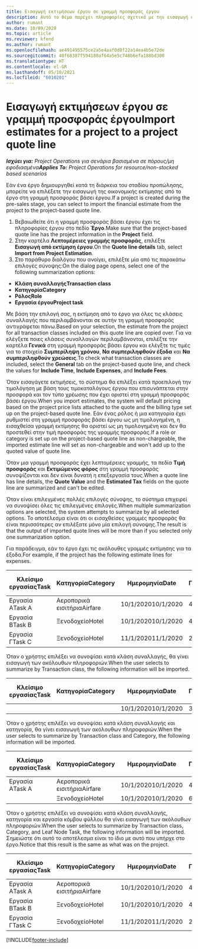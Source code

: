 ```yaml
---
title: Εισαγωγή εκτιμήσεων έργου σε γραμμή προσφοράς έργου
description: Αυτό το θέμα παρέχει πληροφορίες σχετικά με την εισαγωγή εκτιμήσεων από ένα έργο σε μια γραμμή προσφοράς έργου.
author: rumant
ms.date: 10/09/2020
ms.topic: article
ms.reviewer: kfend
ms.author: rumant
ms.openlocfilehash: ae491495575ce2a5e4aaf0d8f22a14ea4b5e72de
ms.sourcegitcommit: 40f68387f594180af64a5e5c748b6efa188bd300
ms.translationtype: HT
ms.contentlocale: el-GR
ms.lasthandoff: 05/10/2021
ms.locfileid: "6010201"
---
```

# <a name="import-estimates-for-a-project-to-a-project-quote-line"></a><span data-ttu-id="f14a0-103">Εισαγωγή εκτιμήσεων έργου σε γραμμή προσφοράς έργου</span><span class="sxs-lookup"><span data-stu-id="f14a0-103">Import estimates for a project to a project quote line</span></span>

<span data-ttu-id="f14a0-104">_**Ισχύει για:** Project Operations για σενάρια βασισμένα σε πόρους/μη εφοδιασμένα_</span><span class="sxs-lookup"><span data-stu-id="f14a0-104">_**Applies To:** Project Operations for resource/non-stocked based scenarios_</span></span>


<span data-ttu-id="f14a0-105">Εάν ένα έργο δημιουργηθεί κατά τη διάρκεια του σταδίου προπώλησης, μπορείτε να επιλέξετε την εισαγωγή της οικονομικής εκτίμησης από το έργο στη γραμμή προσφοράς βάσει έργου.</span><span class="sxs-lookup"><span data-stu-id="f14a0-105">If a project is created during the pre-sales stage, you can select to import the financial estimate from the project to the project-based quote line.</span></span>

1. <span data-ttu-id="f14a0-106">Βεβαιωθείτε ότι η γραμμή προσφοράς βάσει έργου έχει τις πληροφορίες έργου στο πεδίο **Έργο**.</span><span class="sxs-lookup"><span data-stu-id="f14a0-106">Make sure that the project-based quote line has the project information in the **Project** field.</span></span>
2. <span data-ttu-id="f14a0-107">Στην καρτέλα **Λεπτομέρειες γραμμής προσφοράς**, επιλέξτε **Εισαγωγή από εκτίμηση έργου**.</span><span class="sxs-lookup"><span data-stu-id="f14a0-107">On the **Quote line details** tab, select **Import from Project Estimation**.</span></span>
3. <span data-ttu-id="f14a0-108">Στο παράθυρο διαλόγου που ανοίγει, επιλέξτε μία από τις παρακάτω επιλογές σύνοψης:</span><span class="sxs-lookup"><span data-stu-id="f14a0-108">On the dialog page opens, select one of the following summarization options:</span></span>

  - <span data-ttu-id="f14a0-109">**Κλάση συναλλαγής**</span><span class="sxs-lookup"><span data-stu-id="f14a0-109">**Transaction class**</span></span>
  - <span data-ttu-id="f14a0-110">**Κατηγορία**</span><span class="sxs-lookup"><span data-stu-id="f14a0-110">**Category**</span></span>
  - <span data-ttu-id="f14a0-111">**Ρόλος**</span><span class="sxs-lookup"><span data-stu-id="f14a0-111">**Role**</span></span> 
  - <span data-ttu-id="f14a0-112">**Εργασία έργου**</span><span class="sxs-lookup"><span data-stu-id="f14a0-112">**Project task**</span></span>

<span data-ttu-id="f14a0-113">Με βάση την επιλογή σας, η εκτίμηση από το έργο για όλες τις κλάσεις συναλλαγής που περιλαμβάνονται σε αυτήν τη γραμμή προσφοράς αντιγράφεται πάνω.</span><span class="sxs-lookup"><span data-stu-id="f14a0-113">Based on your selection, the estimate from the project for all transaction classes included on this quote line are copied over.</span></span> <span data-ttu-id="f14a0-114">Για να ελέγξετε ποιες κλάσεις συναλλαγών περιλαμβάνονται, επιλέξτε την καρτέλα **Γενικά** στη γραμμή προσφοράς βάσει έργου και ελέγξτε τις τιμές για το στοιχείο **Συμπερίληψη χρόνου**, **Να συμπεριληφθούν έξοδα** και **Να συμπεριληφθούν χρεώσεις**.</span><span class="sxs-lookup"><span data-stu-id="f14a0-114">To check what transaction classes are included, select the **General** tab on the project-based quote line, and check the values for **Include Time**, **Include Expenses**, and **Include Fees**.</span></span>

<span data-ttu-id="f14a0-115">Όταν εισαγάγετε εκτιμήσεις, το σύστημα θα επιλέξει κατά προεπιλογή την τιμολόγηση με βάση τους τιμοκαταλόγους έργου που επισυνάπτεται στην προσφορά και τον τύπο χρέωσης που έχει οριστεί στη γραμμή προσφοράς βάσει έργου.</span><span class="sxs-lookup"><span data-stu-id="f14a0-115">When you import estimates, the system will default pricing based on the project price lists attached to the quote and the billing type set up on the project-based quote line.</span></span> <span data-ttu-id="f14a0-116">Εάν ένας ρόλος ή μια κατηγορία έχει ρυθμιστεί στη γραμμή προσφοράς βάσει έργου ως μη τιμολογημένη, η εισαχθείσα γραμμή εκτίμησης θα οριστεί ως μη τιμολογημένη και δεν θα προστεθεί στην τιμή προσφοράς της γραμμής προσφοράς.</span><span class="sxs-lookup"><span data-stu-id="f14a0-116">If a role or category is set up on the project-based quote line as non-chargeable, the imported estimate line will set as non-chargeable and won't add up to the quoted value of quote line.</span></span>

<span data-ttu-id="f14a0-117">Όταν μια γραμμή προσφοράς έχει λεπτομέρειες γραμμής, τα πεδία **Τιμή προσφοράς** και **Εκτιμώμενος φόρος** στη γραμμή προσφοράς συνοψίζονται και δεν είναι δυνατή η επεξεργασία τους.</span><span class="sxs-lookup"><span data-stu-id="f14a0-117">When a quote line has line details, the **Quote Value** and the **Estimated Tax** fields on the quote line are summarized and can't be edited.</span></span>

<span data-ttu-id="f14a0-118">Όταν είναι επιλεγμένες πολλές επιλογές σύνοψης, το σύστημα επιχειρεί να συνοψίσει όλες τις επιλεγμένες επιλογές.</span><span class="sxs-lookup"><span data-stu-id="f14a0-118">When multiple summarization options are selected, the system attempts to summarize by all selected options.</span></span> <span data-ttu-id="f14a0-119">Το αποτέλεσμα είναι ότι οι εισαχθείσες γραμμές προσφοράς θα είναι περισσότερες αν επιλέξατε μόνο μία επιλογή σύνοψης.</span><span class="sxs-lookup"><span data-stu-id="f14a0-119">The result is that the output of imported quote lines will be more than if you selected only one summarization option.</span></span>

<span data-ttu-id="f14a0-120">Για παράδειγμα, εάν το έργο έχει τις ακόλουθες γραμμές εκτίμησης για τα έξοδα.</span><span class="sxs-lookup"><span data-stu-id="f14a0-120">For example, if the project has the following estimate lines for expenses.</span></span>

| <span data-ttu-id="f14a0-121">Κλείσιμο εργασίας</span><span class="sxs-lookup"><span data-stu-id="f14a0-121">Task</span></span> | <span data-ttu-id="f14a0-122">Κατηγορία</span><span class="sxs-lookup"><span data-stu-id="f14a0-122">Category</span></span> | <span data-ttu-id="f14a0-123">Ημερομηνία</span><span class="sxs-lookup"><span data-stu-id="f14a0-123">Date</span></span> | <span data-ttu-id="f14a0-124">Ποσότητα</span><span class="sxs-lookup"><span data-stu-id="f14a0-124">Quantity</span></span> | <span data-ttu-id="f14a0-125">Τιμή μονάδας</span><span class="sxs-lookup"><span data-stu-id="f14a0-125">Unit price</span></span> | <span data-ttu-id="f14a0-126">Ποσό</span><span class="sxs-lookup"><span data-stu-id="f14a0-126">Amount</span></span> |
| --- | --- | --- | --- | --- | --- |
| <span data-ttu-id="f14a0-127">Εργασία Α</span><span class="sxs-lookup"><span data-stu-id="f14a0-127">Task A</span></span> | <span data-ttu-id="f14a0-128">Αεροπορικά εισιτήρια</span><span class="sxs-lookup"><span data-stu-id="f14a0-128">Airfare</span></span> | <span data-ttu-id="f14a0-129">10/1/2020</span><span class="sxs-lookup"><span data-stu-id="f14a0-129">10/1/2020</span></span> | <span data-ttu-id="f14a0-130">4</span><span class="sxs-lookup"><span data-stu-id="f14a0-130">4</span></span> | <span data-ttu-id="f14a0-131">400</span><span class="sxs-lookup"><span data-stu-id="f14a0-131">400</span></span> | <span data-ttu-id="f14a0-132">1600</span><span class="sxs-lookup"><span data-stu-id="f14a0-132">1600</span></span> |
| <span data-ttu-id="f14a0-133">Εργασία Β</span><span class="sxs-lookup"><span data-stu-id="f14a0-133">Task B</span></span> | <span data-ttu-id="f14a0-134">Ξενοδοχείο</span><span class="sxs-lookup"><span data-stu-id="f14a0-134">Hotel</span></span> | <span data-ttu-id="f14a0-135">10/1/2020</span><span class="sxs-lookup"><span data-stu-id="f14a0-135">10/1/2020</span></span> | <span data-ttu-id="f14a0-136">4</span><span class="sxs-lookup"><span data-stu-id="f14a0-136">4</span></span> | <span data-ttu-id="f14a0-137">200</span><span class="sxs-lookup"><span data-stu-id="f14a0-137">200</span></span> | <span data-ttu-id="f14a0-138">800</span><span class="sxs-lookup"><span data-stu-id="f14a0-138">800</span></span> |
| <span data-ttu-id="f14a0-139">Εργασία Γ</span><span class="sxs-lookup"><span data-stu-id="f14a0-139">Task C</span></span> | <span data-ttu-id="f14a0-140">Ξενοδοχείο</span><span class="sxs-lookup"><span data-stu-id="f14a0-140">Hotel</span></span> | <span data-ttu-id="f14a0-141">11/1/2020</span><span class="sxs-lookup"><span data-stu-id="f14a0-141">11/1/2020</span></span> | <span data-ttu-id="f14a0-142">2</span><span class="sxs-lookup"><span data-stu-id="f14a0-142">2</span></span> | <span data-ttu-id="f14a0-143">200</span><span class="sxs-lookup"><span data-stu-id="f14a0-143">200</span></span> | <span data-ttu-id="f14a0-144">400</span><span class="sxs-lookup"><span data-stu-id="f14a0-144">400</span></span> |

<span data-ttu-id="f14a0-145">Όταν ο χρήστης επιλέξει να συνοψίσει κατά κλάση συναλλαγής, θα γίνει εισαγωγή των ακόλουθων πληροφοριών.</span><span class="sxs-lookup"><span data-stu-id="f14a0-145">When the user selects to summarize by Transaction class, the following information will be imported.</span></span>

| <span data-ttu-id="f14a0-146">Κλείσιμο εργασίας</span><span class="sxs-lookup"><span data-stu-id="f14a0-146">Task</span></span> | <span data-ttu-id="f14a0-147">Κατηγορία</span><span class="sxs-lookup"><span data-stu-id="f14a0-147">Category</span></span> | <span data-ttu-id="f14a0-148">Ημερομηνία</span><span class="sxs-lookup"><span data-stu-id="f14a0-148">Date</span></span> | <span data-ttu-id="f14a0-149">Ποσότητα</span><span class="sxs-lookup"><span data-stu-id="f14a0-149">Quantity</span></span> | <span data-ttu-id="f14a0-150">Τιμή μονάδας</span><span class="sxs-lookup"><span data-stu-id="f14a0-150">Unit price</span></span> | <span data-ttu-id="f14a0-151">Ποσό</span><span class="sxs-lookup"><span data-stu-id="f14a0-151">Amount</span></span> |
| --- | --- | --- | --- | --- | --- |
| | | <span data-ttu-id="f14a0-152">10/1/2020</span><span class="sxs-lookup"><span data-stu-id="f14a0-152">10/1/2020</span></span> | <span data-ttu-id="f14a0-153">3.34</span><span class="sxs-lookup"><span data-stu-id="f14a0-153">3.34</span></span> | <span data-ttu-id="f14a0-154">840</span><span class="sxs-lookup"><span data-stu-id="f14a0-154">840</span></span> | <span data-ttu-id="f14a0-155">2800</span><span class="sxs-lookup"><span data-stu-id="f14a0-155">2800</span></span> |

<span data-ttu-id="f14a0-156">Όταν ο χρήστης επιλέξει να συνοψίσει κατά κλάση συναλλαγής και κατηγορία, θα γίνει εισαγωγή των ακόλουθων πληροφοριών.</span><span class="sxs-lookup"><span data-stu-id="f14a0-156">When the user selects to summarize by Transaction class and Category, the following information will be imported.</span></span>

| <span data-ttu-id="f14a0-157">Κλείσιμο εργασίας</span><span class="sxs-lookup"><span data-stu-id="f14a0-157">Task</span></span> | <span data-ttu-id="f14a0-158">Κατηγορία</span><span class="sxs-lookup"><span data-stu-id="f14a0-158">Category</span></span> | <span data-ttu-id="f14a0-159">Ημερομηνία</span><span class="sxs-lookup"><span data-stu-id="f14a0-159">Date</span></span> | <span data-ttu-id="f14a0-160">Ποσότητα</span><span class="sxs-lookup"><span data-stu-id="f14a0-160">Quantity</span></span> | <span data-ttu-id="f14a0-161">Τιμή μονάδας</span><span class="sxs-lookup"><span data-stu-id="f14a0-161">Unit price</span></span> | <span data-ttu-id="f14a0-162">Ποσό</span><span class="sxs-lookup"><span data-stu-id="f14a0-162">Amount</span></span> |
| --- | --- | --- | --- | --- | --- |
| <span data-ttu-id="f14a0-163">Εργασία Α</span><span class="sxs-lookup"><span data-stu-id="f14a0-163">Task A</span></span> | <span data-ttu-id="f14a0-164">Αεροπορικά εισιτήρια</span><span class="sxs-lookup"><span data-stu-id="f14a0-164">Airfare</span></span> | <span data-ttu-id="f14a0-165">10/1/2020</span><span class="sxs-lookup"><span data-stu-id="f14a0-165">10/1/2020</span></span> | <span data-ttu-id="f14a0-166">4</span><span class="sxs-lookup"><span data-stu-id="f14a0-166">4</span></span> | <span data-ttu-id="f14a0-167">400</span><span class="sxs-lookup"><span data-stu-id="f14a0-167">400</span></span> | <span data-ttu-id="f14a0-168">1600</span><span class="sxs-lookup"><span data-stu-id="f14a0-168">1600</span></span> |
| | <span data-ttu-id="f14a0-169">Ξενοδοχείο</span><span class="sxs-lookup"><span data-stu-id="f14a0-169">Hotel</span></span> | <span data-ttu-id="f14a0-170">10/1/2020</span><span class="sxs-lookup"><span data-stu-id="f14a0-170">10/1/2020</span></span> | <span data-ttu-id="f14a0-171">6</span><span class="sxs-lookup"><span data-stu-id="f14a0-171">6</span></span> | <span data-ttu-id="f14a0-172">200</span><span class="sxs-lookup"><span data-stu-id="f14a0-172">200</span></span> | <span data-ttu-id="f14a0-173">1200</span><span class="sxs-lookup"><span data-stu-id="f14a0-173">1200</span></span> |

<span data-ttu-id="f14a0-174">Όταν ο χρήστης επιλέξει να συνοψίσει κατά κλάση συναλλαγής, κατηγορία και εργασία κόμβου φύλλου θα γίνει εισαγωγή των ακόλουθων πληροφοριών.</span><span class="sxs-lookup"><span data-stu-id="f14a0-174">When the user selects to summarize by Transaction class, Category, and Leaf Node Task, the following information will be imported.</span></span> <span data-ttu-id="f14a0-175">Σημειώστε ότι αυτό το αποτέλεσμα είναι το ίδιο με αυτό που υπήρχε στο έργο.</span><span class="sxs-lookup"><span data-stu-id="f14a0-175">Notice that this result is the same as what was on the project.</span></span>

| <span data-ttu-id="f14a0-176">Κλείσιμο εργασίας</span><span class="sxs-lookup"><span data-stu-id="f14a0-176">Task</span></span> | <span data-ttu-id="f14a0-177">Κατηγορία</span><span class="sxs-lookup"><span data-stu-id="f14a0-177">Category</span></span> | <span data-ttu-id="f14a0-178">Ημερομηνία</span><span class="sxs-lookup"><span data-stu-id="f14a0-178">Date</span></span> | <span data-ttu-id="f14a0-179">Ποσότητα</span><span class="sxs-lookup"><span data-stu-id="f14a0-179">Quantity</span></span> | <span data-ttu-id="f14a0-180">Τιμή μονάδας</span><span class="sxs-lookup"><span data-stu-id="f14a0-180">Unit price</span></span> | <span data-ttu-id="f14a0-181">Ποσό</span><span class="sxs-lookup"><span data-stu-id="f14a0-181">Amount</span></span> |
| --- | --- | --- | --- | --- | --- |
| <span data-ttu-id="f14a0-182">Εργασία Α</span><span class="sxs-lookup"><span data-stu-id="f14a0-182">Task A</span></span> | <span data-ttu-id="f14a0-183">Αεροπορικά εισιτήρια</span><span class="sxs-lookup"><span data-stu-id="f14a0-183">Airfare</span></span> | <span data-ttu-id="f14a0-184">10/1/2020</span><span class="sxs-lookup"><span data-stu-id="f14a0-184">10/1/2020</span></span> | <span data-ttu-id="f14a0-185">4</span><span class="sxs-lookup"><span data-stu-id="f14a0-185">4</span></span> | <span data-ttu-id="f14a0-186">400</span><span class="sxs-lookup"><span data-stu-id="f14a0-186">400</span></span> | <span data-ttu-id="f14a0-187">1600</span><span class="sxs-lookup"><span data-stu-id="f14a0-187">1600</span></span> |
| <span data-ttu-id="f14a0-188">Εργασία Β</span><span class="sxs-lookup"><span data-stu-id="f14a0-188">Task B</span></span> | <span data-ttu-id="f14a0-189">Ξενοδοχείο</span><span class="sxs-lookup"><span data-stu-id="f14a0-189">Hotel</span></span> | <span data-ttu-id="f14a0-190">10/1/2020</span><span class="sxs-lookup"><span data-stu-id="f14a0-190">10/1/2020</span></span> | <span data-ttu-id="f14a0-191">4</span><span class="sxs-lookup"><span data-stu-id="f14a0-191">4</span></span> | <span data-ttu-id="f14a0-192">200</span><span class="sxs-lookup"><span data-stu-id="f14a0-192">200</span></span> | <span data-ttu-id="f14a0-193">800</span><span class="sxs-lookup"><span data-stu-id="f14a0-193">800</span></span> |
| <span data-ttu-id="f14a0-194">Εργασία Γ</span><span class="sxs-lookup"><span data-stu-id="f14a0-194">Task C</span></span> | <span data-ttu-id="f14a0-195">Ξενοδοχείο</span><span class="sxs-lookup"><span data-stu-id="f14a0-195">Hotel</span></span> | <span data-ttu-id="f14a0-196">11/1/2020</span><span class="sxs-lookup"><span data-stu-id="f14a0-196">11/1/2020</span></span> | <span data-ttu-id="f14a0-197">2</span><span class="sxs-lookup"><span data-stu-id="f14a0-197">2</span></span> | <span data-ttu-id="f14a0-198">200</span><span class="sxs-lookup"><span data-stu-id="f14a0-198">200</span></span> | <span data-ttu-id="f14a0-199">400</span><span class="sxs-lookup"><span data-stu-id="f14a0-199">400</span></span> |


[!INCLUDE[footer-include](../includes/footer-banner.md)]
